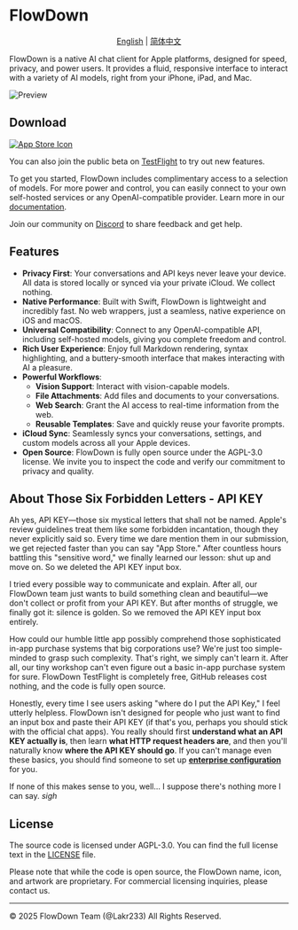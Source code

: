 # FlowDown

<p align="center">
  <a href="README.md">English</a> |
  <a href="/Resources/i18n/zh-Hans/README.md">简体中文</a>
</p>

FlowDown is a native AI chat client for Apple platforms, designed for speed, privacy, and power users. It provides a fluid, responsive interface to interact with a variety of AI models, right from your iPhone, iPad, and Mac.

![Preview](./Resources/SCR-PREVIEW.png)

## Download

[![App Store Icon](./Resources/Download_on_the_App_Store_Badge_US-UK_RGB_blk_092917.svg)](https://apps.apple.com/us/app/flowdown-open-fast-ai/id6740553198)

You can also join the public beta on [TestFlight](https://testflight.apple.com/join/StpMeybv) to try out new features.

To get you started, FlowDown includes complimentary access to a selection of models. For more power and control, you can easily connect to your own self-hosted services or any OpenAI-compatible provider. Learn more in our [documentation](https://apps.qaq.wiki/docs/flowdown/).

Join our community on [Discord](https://discord.gg/UHKMRyJcgc) to share feedback and get help.

## Features

- **Privacy First**: Your conversations and API keys never leave your device. All data is stored locally or synced via your private iCloud. We collect nothing.
- **Native Performance**: Built with Swift, FlowDown is lightweight and incredibly fast. No web wrappers, just a seamless, native experience on iOS and macOS.
- **Universal Compatibility**: Connect to any OpenAI-compatible API, including self-hosted models, giving you complete freedom and control.
- **Rich User Experience**: Enjoy full Markdown rendering, syntax highlighting, and a buttery-smooth interface that makes interacting with AI a pleasure.
- **Powerful Workflows**:
    - **Vision Support**: Interact with vision-capable models.
    - **File Attachments**: Add files and documents to your conversations.
    - **Web Search**: Grant the AI access to real-time information from the web.
    - **Reusable Templates**: Save and quickly reuse your favorite prompts.
- **iCloud Sync**: Seamlessly syncs your conversations, settings, and custom models across all your Apple devices.
- **Open Source**: FlowDown is fully open source under the AGPL-3.0 license. We invite you to inspect the code and verify our commitment to privacy and quality.

## About Those Six Forbidden Letters - API KEY

Ah yes, API KEY—those six mystical letters that shall not be named. Apple's review guidelines treat them like some forbidden incantation, though they never explicitly said so. Every time we dare mention them in our submission, we get rejected faster than you can say "App Store." After countless hours battling this "sensitive word," we finally learned our lesson: shut up and move on. So we deleted the API KEY input box.

I tried every possible way to communicate and explain. After all, our FlowDown team just wants to build something clean and beautiful—we don't collect or profit from your API KEY. But after months of struggle, we finally got it: silence is golden. So we removed the API KEY input box entirely.

How could our humble little app possibly comprehend those sophisticated in-app purchase systems that big corporations use? We're just too simple-minded to grasp such complexity. That's right, we simply can't learn it. After all, our tiny workshop can't even figure out a basic in-app purchase system for sure. FlowDown TestFlight is completely free, GitHub releases cost nothing, and the code is fully open source.

Honestly, every time I see users asking "where do I put the API Key," I feel utterly helpless. FlowDown isn't designed for people who just want to find an input box and paste their API KEY (if that's you, perhaps you should stick with the official chat apps). You really should first **understand what an API KEY actually is**, then learn **what HTTP request headers are**, and then you'll naturally know **where the API KEY should go**. If you can't manage even these basics, you should find someone to set up [**enterprise configuration**](https://apps.qaq.wiki/docs/flowdown/en/documents/advanced_settings/enterprise.html) for you.

If none of this makes sense to you, well... I suppose there's nothing more I can say. *sigh*

## License

The source code is licensed under AGPL-3.0. You can find the full license text in the [LICENSE](./LICENSE) file.

Please note that while the code is open source, the FlowDown name, icon, and artwork are proprietary. For commercial licensing inquiries, please contact us.

---

© 2025 FlowDown Team (@Lakr233) All Rights Reserved.
